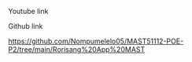 Youtube link




Github link

https://github.com/Nompumelelo05/MAST51112-POE-P2/tree/main/Rorisang%20App%20MAST 




